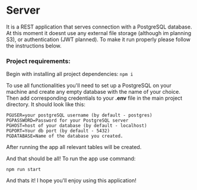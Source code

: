 # Server

It is a REST application that serves connection with a PostgreSQL database. At this moment it doesnt use any external file storage (although im planning S3), or authentication (JWT planned). To make it run properly please follow the instructions below.

### Project requirements:

Begin with installing all project dependencies:
`npm i`

To use all functionalities you'll need to set up a PostgreSQL on your machine and create any empty database with the name of your choice. Then add corresponding credentials to your **.env** file in the main project directory. It should look like this:

```
PGUSER=your postgreSQL username (by default - postgres)
PGPASSWORD=Password for your PostgreSQL server
PGHOST=host of your database (by default - localhost)
PGPORT=Your db port (by default - 5432)
PGDATABASE=Name of the database you created.
```

After running the app all relevant tables will be created.

And that should be all! To run the app use command:

`npm run start`

And thats it! I hope you'll enjoy using this application!
